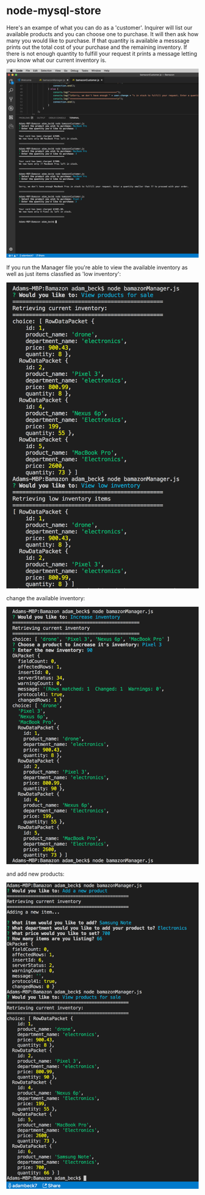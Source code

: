 # node-mysql-store

Here's an exampe of what you can do as a 'customer'. Inquirer will list our available products and you can choose one to purchase. It will then ask how many you would like to purchase. If that quantity is available a messsage prints out the total cost of your purchase and the remaining inventory. If there is not enough quantity to fulfill your request it prints a message letting you know what our current inventory is. 

![CLI example](img/bamazon_customer.png)

If you run the Manager file you're able to view the available inventory as well as just items classfied as 'low inventory':

![CLI example](img/View_all_view_low_inventory_commands.png)

change the available inventory: 

![CLI example](img/increase_inventory_command.png)

and add new products:

![CLI example](img/add_new_command.png)
